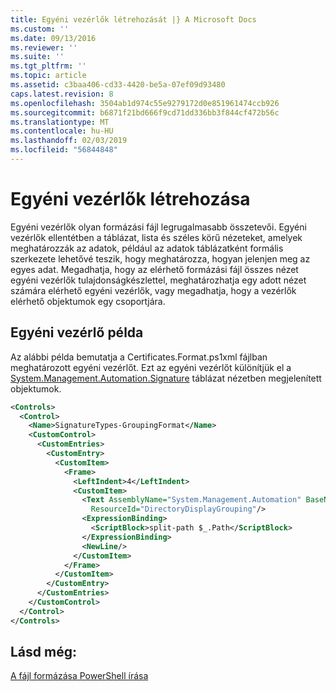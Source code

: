 ```yaml
---
title: Egyéni vezérlők létrehozását |} A Microsoft Docs
ms.custom: ''
ms.date: 09/13/2016
ms.reviewer: ''
ms.suite: ''
ms.tgt_pltfrm: ''
ms.topic: article
ms.assetid: c3baa406-cd33-4420-be5a-07ef09d93480
caps.latest.revision: 8
ms.openlocfilehash: 3504ab1d974c55e9279172d0e851961474ccb926
ms.sourcegitcommit: b6871f21bd666f9cd71dd336bb3f844cf472b56c
ms.translationtype: MT
ms.contentlocale: hu-HU
ms.lasthandoff: 02/03/2019
ms.locfileid: "56844848"
---
```

# <a name="creating-custom-controls"></a>Egyéni vezérlők létrehozása

Egyéni vezérlők olyan formázási fájl legrugalmasabb összetevői. Egyéni vezérlők ellentétben a táblázat, lista és széles körű nézeteket, amelyek meghatározzák az adatok, például az adatok táblázatként formális szerkezete lehetővé teszik, hogy meghatározza, hogyan jelenjen meg az egyes adat. Megadhatja, hogy az elérhető formázási fájl összes nézet egyéni vezérlők tulajdonságkészlettel, meghatározhatja egy adott nézet számára elérhető egyéni vezérlők, vagy megadhatja, hogy a vezérlők elérhető objektumok egy csoportjára.

## <a name="custom-control-example"></a>Egyéni vezérlő példa

Az alábbi példa bemutatja a Certificates.Format.ps1xml fájlban meghatározott egyéni vezérlőt. Ezt az egyéni vezérlőt különítjük el a [System.Management.Automation.Signature](/dotnet/api/System.Management.Automation.Signature) táblázat nézetben megjelenített objektumok.

```xml
<Controls>
  <Control>
    <Name>SignatureTypes-GroupingFormat</Name>
    <CustomControl>
      <CustomEntries>
        <CustomEntry>
          <CustomItem>
            <Frame>
              <LeftIndent>4</LeftIndent>
              <CustomItem>
                <Text AssemblyName="System.Management.Automation" BaseName="FileSystemProviderStrings"
                  ResourceId="DirectoryDisplayGrouping"/>
                <ExpressionBinding>
                  <ScriptBlock>split-path $_.Path</ScriptBlock>
                </ExpressionBinding>
                <NewLine/>
              </CustomItem>
            </Frame>
          </CustomItem>
        </CustomEntry>
      </CustomEntries>
    </CustomControl>
  </Control>
</Controls>

```

## <a name="see-also"></a>Lásd még:

[A fájl formázása PowerShell írása](./writing-a-powershell-formatting-file.md)
